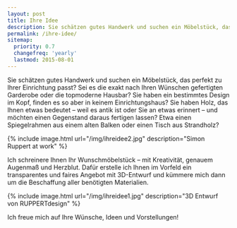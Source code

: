 ```yaml
---
layout: post
title: Ihre Idee
description: Sie schätzen gutes Handwerk und suchen ein Möbelstück, das perfekt zu Ihrer Einrichtung passt? RUPPERTdesign schreinert es Ihnen. Kontaktieren Sie mich.
permalink: /ihre-idee/
sitemap:
  priority: 0.7
  changefreq: 'yearly'
  lastmod: 2015-08-01
---
```


Sie schätzen gutes Handwerk und suchen ein Möbelstück, das perfekt zu Ihrer Einrichtung passt? 
Sei es die exakt nach Ihren Wünschen gefertigten Garderobe oder die topmoderne Hausbar?
Sie haben ein bestimmtes Design im Kopf, finden es so aber in keinem Einrichtungshaus?
Sie haben Holz, das Ihnen etwas bedeutet – weil es antik ist oder Sie an etwas erinnert – und möchten einen Gegenstand daraus fertigen lassen? 
Etwa einen Spiegelrahmen aus einem alten Balken oder einen Tisch aus Strandholz?

{% include image.html url="/img/ihreidee2.jpg" description="Simon Ruppert at work" %}

Ich schreinere Ihnen Ihr Wunschmöbelstück – mit Kreativität, genauem Augenmaß und Herzblut. 
Dafür erstelle ich Ihnen im Vorfeld ein transparentes und faires Angebot mit 3D-Entwurf und kümmere mich 
dann um die Beschaffung aller benötigten Materialien. 

{% include image.html url="/img/ihreidee1.jpg" description="3D Entwurf von RUPPERTdesign" %}

Ich freue mich auf Ihre Wünsche, Ideen und Vorstellungen!

